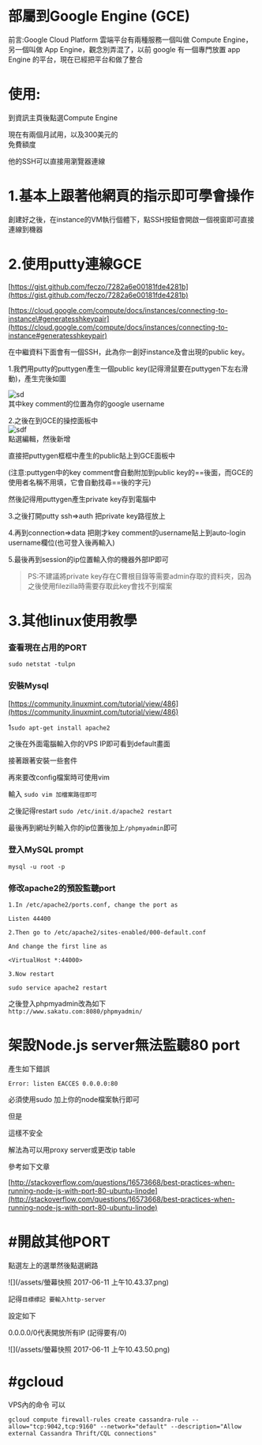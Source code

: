 # 部屬到Google Engine \(GCE\)

前言:Google Cloud Platform 雲端平台有兩種服務一個叫做 Compute Engine，另一個叫做 App Engine，觀念別弄混了，以前 google 有一個專門放置 app Engine 的平台，現在已經把平台和做了整合

# 使用:

到資訊主頁後點選Compute Engine

現在有兩個月試用，以及300美元的  
免費額度

他的SSH可以直接用瀏覽器連線

# 1.基本上跟著他網頁的指示即可學會操作

創建好之後，在instance的VM執行個體下，點SSH按鈕會開啟一個視窗即可直接連線到機器

# 2.使用putty連線GCE

[https://gist.github.com/feczo/7282a6e00181fde4281b](https://gist.github.com/feczo/7282a6e00181fde4281b)

[https://cloud.google.com/compute/docs/instances/connecting-to-instance\#generatesshkeypair](https://cloud.google.com/compute/docs/instances/connecting-to-instance#generatesshkeypair)

在中繼資料下面會有一個SSH，此為你一創好instance及會出現的public key。

1.我們用putty的puttygen產生一個public key\(記得滑鼠要在puttygen下左右滑動\)，產生完後如圖

![sd](https://cloud.githubusercontent.com/assets/11001914/17313515/f3772046-588e-11e6-871c-8a2fc8f4aa4b.png)  
其中key comment的位置為你的google username

2.之後在到GCE的操控面板中  
![sdf](https://cloud.githubusercontent.com/assets/11001914/17313557/2e8ce472-588f-11e6-8adf-d3799683c7f9.png)  
點選編輯，然後新增

直接把puttygen框框中產生的public貼上到GCE面板中

\(注意:puttygen中的key comment會自動附加到public key的==後面，而GCE的使用者名稱不用填，它會自動找尋==後的字元\)

然後記得用puttygen產生private key存到電腦中

3.之後打開putty ssh=&gt;auth 把private key路徑放上

4.再到connection=&gt;data 把剛才key comment的username貼上到auto-login username欄位\(也可登入後再輸入\)

5.最後再到session的ip位置輸入你的機器外部IP即可

> PS:不建議將private key存在C曹根目錄等需要admin存取的資料夾，因為之後使用filezilla時需要存取此key會找不到檔案

# 3.其他linux使用教學

### 查看現在占用的PORT

`sudo netstat -tulpn`

### 安裝Mysql

[https://community.linuxmint.com/tutorial/view/486](https://community.linuxmint.com/tutorial/view/486)

1`sudo apt-get install apache2`

之後在外面電腦輸入你的VPS IP即可看到default畫面

接著跟著安裝一些套件

再來要改config檔案時可使用vim

輸入 `sudo vim 加檔案路徑即可`

之後記得restart `sudo /etc/init.d/apache2 restart`

最後再到網址列輸入你的ip位置後加上`/phpmyadmin`即可

### 登入MySQL prompt

`mysql -u root -p`

### 修改apache2的預設監聽port

```
1.In /etc/apache2/ports.conf, change the port as

Listen 44400

2.Then go to /etc/apache2/sites-enabled/000-default.conf

And change the first line as

<VirtualHost *:44000>

3.Now restart

sudo service apache2 restart
```

之後登入phpmyadmin改為如下  
`http://www.sakatu.com:8080/phpmyadmin/`

# 架設Node.js server無法監聽80 port

產生如下錯誤

`Error: listen EACCES 0.0.0.0:80`

必須使用sudo 加上你的node檔案執行即可

但是

這樣不安全

解法為可以用proxy server或更改ip table

參考如下文章

[http://stackoverflow.com/questions/16573668/best-practices-when-running-node-js-with-port-80-ubuntu-linode](http://stackoverflow.com/questions/16573668/best-practices-when-running-node-js-with-port-80-ubuntu-linode)

# \#開啟其他PORT

點選左上的選單然後點選網路

![](/assets/螢幕快照 2017-06-11 上午10.43.37.png)

記得`目標標記 要輸入http-server`

設定如下

0.0.0.0/0代表開放所有IP  \(記得要有/0\)

![](/assets/螢幕快照 2017-06-11 上午10.43.50.png)



# \#gcloud

VPS內的命令 可以



```
gcloud compute firewall-rules create cassandra-rule --allow="tcp:9042,tcp:9160" --network="default" --description="Allow external Cassandra Thrift/CQL connections"
```



